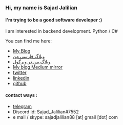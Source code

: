 ### Hi, my name is Sajad Jalilian
#### I'm trying to be a good software developer :)
I am interested in backend development. Python / C#


You can find me here:
- [My Blog](https://sajadjalilian.blogspot.com)
-  [وبلاگ فارسی من](https://sajadjalilian-fa.blogspot.com/)
-  [وبلاگ من در ویرگول](https://virgool.io/@SajadJ)
- [My blog Medium mirror](https://medium.com/@SajadJ)
- [twitter](https://twitter.com/Sajad_Jalilian)
- [linkedin](https://linkedin.com/in/sajadjalilian)
- [github](https://github.com/SajadJalilian)

#### contact ways :
- [telegram](https://t.me/sajadjalilian)
- Discord id: Sajad_Jalilian#7552
- e mail / skype: sajadjalilian88 [at] gmail [dot] com
